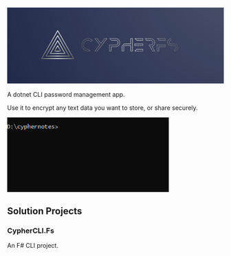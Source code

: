 ![cypherfs logo](./images/steel_logo.PNG)

A dotnet CLI password management app.

Use it to encrypt any text data you want to store, or share securely.

![cypher fs demo](./images/cypherfs_demo.gif)


## Solution Projects

### CypherCLI.Fs

An F# CLI project.


[//]: # (## Encryption)

[//]: # ()
[//]: # (Provide the `-e` or `--encrypt` flag to enable encryption mode.)

[//]: # ()
[//]: # (```shell)

[//]: # (> dotnet run file -k mySecretKey --path path/to/my/note.txt -e -o ./output/cipher.txt)

[//]: # (```)

[//]: # (The `cipher.txt` file can now be shared with anyone. If they input the right key, they can decrypt the cipher.)

[//]: # ()
[//]: # (## Decryption)

[//]: # ()
[//]: # (When the `-e` flag is not provided, the default mode is decryption.)

[//]: # ()
[//]: # (```shell)

[//]: # (> dotnet run file -key mySecretKey --path path/to/my/cipher.txt -o ./output/plain.txt)

[//]: # (```)

[//]: # ()
[//]: # (## Running and Building the cli app on your system)

[//]: # ()
[//]: # (You can use this repo to build the application from source.)

[//]: # ()
[//]: # (First, clone this repo and make sure to have `dotnet` cli tool installed with version `net5.0`.)

[//]: # ()
[//]: # (Then you can run the following commands to generate a sharable, standalone executable for your platform)

[//]: # (that doesn't require the user to have the dotnet runtime on their system.)

[//]: # ()
[//]: # (The `-r` flag specifies the target to build for. More information at https://docs.microsoft.com/en-us/dotnet/core/rid-catalog.)

[//]: # (The `\p:PublishTrimmed=true` parameter allows trimming the artifact from all unneeded .net libraries.)

[//]: # ()
[//]: # (For sharing with Linux users)

[//]: # (```shell)

[//]: # (❯ dotnet publish -r linux-x64 -c Release /p:PublishSingleFile=true /p:PublishTrimmed=true /p:IncludeNativeLibrariesForSelfExtract=true)

[//]: # (```)

[//]: # ()
[//]: # (For sharing with Windows users)

[//]: # (```shell)

[//]: # (❯ dotnet publish -r win-x64 -c Release /p:PublishSingleFile=true /p:PublishTrimmed=true /p:IncludeNativeLibrariesForSelfExtract=true)

[//]: # (```)